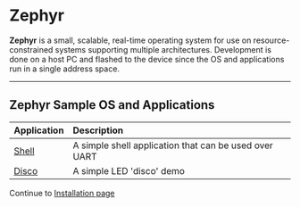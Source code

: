 # Zephyr

**Zephyr** is a small, scalable, real-time operating system for use on resource-constrained systems supporting multiple architectures. Development is done on a host PC and flashed to the device since the OS and applications run in a single address space.

***

## Zephyr Sample OS and Applications

| Application                 | Description                                                                                      |
|:----------------------------|:-------------------------------------------------------------------------------------------------|
| [Shell]()                   | A simple shell application that can be used over UART                                            |
| [Disco]()                   | A simple LED 'disco' demo                                                                        |

Continue to [Installation page](../Installation/README.md)
